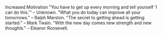 

Increased Motivation
"You have to get up every morning and tell yourself 'I can do this.'" – Unknown.
"What you do today can improve all your tomorrows." – Ralph Marston.
"The secret to getting ahead is getting started." – Mark Twain.
"With the new day comes new strength and new thoughts." – Eleanor Roosevelt.